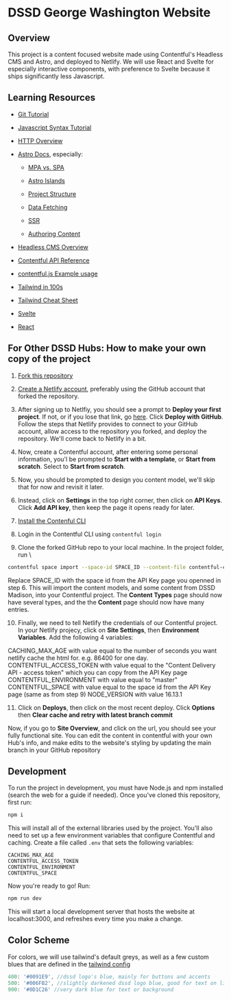 # DSSD George Washington Website

## Overview

This project is a content focused website made using Contentful's Headless CMS and Astro, and deployed to Netlify. We will use React and Svelte for especially interactive components, with preference to Svelte because it ships significantly less Javascript.

## Learning Resources

* [Git Tutorial](https://www.youtube.com/watch?v=8JJ101D3knE)

* [Javascript Syntax Tutorial](https://www.w3schools.com/js/js_syntax.asp)

* [HTTP Overview](https://developer.mozilla.org/en-US/docs/Web/HTTP/Overview)

* [Astro Docs](https://docs.astro.build/en/getting-started/), especially:

    * [MPA vs. SPA](https://docs.astro.build/en/concepts/mpa-vs-spa/)

    * [Astro Islands](https://docs.astro.build/en/concepts/islands/)

    * [Project Structure](https://docs.astro.build/en/core-concepts/project-structure/)

    * [Data Fetching](https://docs.astro.build/en/guides/data-fetching/)

    * [SSR](https://docs.astro.build/en/guides/server-side-rendering/)

    * [Authoring Content](https://docs.astro.build/en/guides/content/)

* [Headless CMS Overview](https://www.contentful.com/r/knowledgebase/what-is-headless-cms/)

* [Contentful API Reference](https://www.contentful.com/developers/docs/references/content-delivery-api/#/introduction/authentication)

* [contentful.js Example usage](https://github.com/contentful/the-example-app.nodejs/blob/master/services/contentful.js)

* [Tailwind in 100s](https://www.youtube.com/watch?v=mr15Xzb1Ook)

* [Tailwind Cheat Sheet](https://nerdcave.com/tailwind-cheat-sheet)

* [Svelte](https://svelte.dev/tutorial/basics)

* [React](https://reactjs.org/tutorial/tutorial.html)


## For Other DSSD Hubs: How to make your own copy of the project

1. [Fork this repository](https://github.com/DSSD-Madison/madison-website/fork)

2. [Create a Netlify account](https://www.netlify.com/), preferably using the GitHub account that forked the repository.

3. After signing up to Netlfiy, you should see a prompt to **Deploy your first project**. If not, or if you lose that link, go [here](https://app.netlify.com/signup/start). Click **Deploy with GitHub**. Follow the steps that Netlify provides to connect to your GitHub account,
allow access to the repository you forked, and deploy the repository. We'll come back to Netlify in a bit.

4. Now, create a Contentful account, after entering some personal information, you'l be prompted to **Start with a template**, or **Start from scratch**. Select to **Start from scratch**.

5. Now, you should be prompted to design you content model, we'll skip that for now and revisit it later.

6. Instead, click on **Settings** in the top right corner, then click on **API Keys**. Click **Add API key**, then keep the page it opens ready for later.

7. [Install the Contenful CLI](https://www.contentful.com/developers/docs/tutorials/cli/installation/)

8. Login in the Contentful CLI using ```contentful login```

9. Clone the forked GitHub repo to your local machine. In the project folder, run \
```bash
contentful space import --space-id SPACE_ID --content-file contentful-config.json
```
Replace SPACE_ID with the space id from the API Key page you openned in step 6. This will import the content models, and some content from
DSSD Madison, into your Contentful project. The **Content Types** page should now have several types, and the the **Content** page should
now have many entries.

10. Finally, we need to tell Netlify the credentials of our Contentful project. In your Netlify projecy, click on **Site Settings**, then 
**Environment Variables**. Add the following 4 variables:

CACHING_MAX_AGE with value equal to the number of seconds you want netlify cache the html for. e.g. 86400 for one day.
CONTENTFUL_ACCESS_TOKEN with value equal to the "Content Delivery API - access token" which you can copy from the API Key page
CONTENTFUL_ENVIRONMENT with value equal to "master"
CONTENTFUL_SPACE with value equal to the space id from the API Key page (same as from step 9)
NODE_VERSION with value 16.13.1

11. Click on **Deploys**, then click on the most recent deploy. Click **Options** then **Clear cache and retry with latest branch commit**

Now, if you go to **Site Overview**, and click on the url, you should see your fully functional site. You can edit the content in
contentful with your own Hub's info, and make edits to the website's styling by updating the main branch in your GitHub repository


## Development

To run the project in development, you must have Node.js and npm installed (search the web for a guide if needed). Once you've cloned this repository, first run:

```bash
npm i
```

This will install all of the external libraries used by the project. You'll also need to set up a few environment variables that configure Contentful and caching. Create a file called `.env` that sets the following variables:

```
CACHING_MAX_AGE
CONTENTFUL_ACCESS_TOKEN
CONTENTFUL_ENVIRONMENT
CONTENTFUL_SPACE
```

Now you're ready to go! Run:

```bash
npm run dev
```

This will start a local development server that hosts the website at localhost:3000, and refreshes every time you make a change.

## Color Scheme

For colors, we will use tailwind's default greys, as well as a few custom blues that are defined in the [tailwind config](tailwind.config.cjs)

```Javascript
400: '#0091E9', //dssd logo's blue, mainly for buttons and accents
500: '#006FB2', //slightly darkened dssd logo blue, good for text on light background
900: '#0D1C26' //very dark blue for text or background
```








